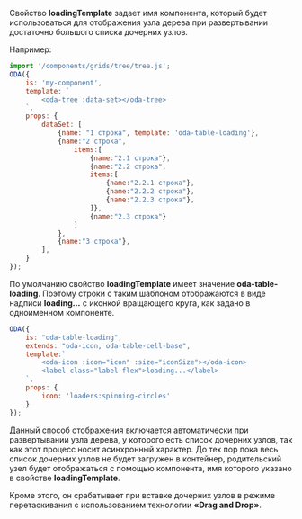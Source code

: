 Свойство **loadingTemplate** задает имя компонента, который будет использоваться для отображения узла дерева при развертывании достаточно большого списка дочерних узлов.

Например:

```javascript _run_line_edit_loadoda_[my-component.js]_h=140_
import '/components/grids/tree/tree.js';
ODA({
    is: 'my-component',
    template: `
        <oda-tree :data-set></oda-tree>
    `,
    props: {
        dataSet: [
            {name: "1 строка", template: 'oda-table-loading'},
            {name:"2 строка",
                items:[
                    {name:"2.1 строка"},
                    {name:"2.2 строка",
                    items:[
                        {name:"2.2.1 строка"},
                        {name:"2.2.2 строка"},
                        {name:"2.2.3 строка"},
                    ]},
                    {name:"2.3 строка"}
                ]
            },
            {name:"3 строка"},
        ],
    }
});
```

По умолчанию свойство **loadingTemplate** имеет значение **oda-table-loading**. Поэтому строки с таким шаблоном отображаются в виде надписи **loading...** с иконкой вращающего круга, как задано в одноименном компоненте.

``` javascript
ODA({
    is: "oda-table-loading",
    extends: "oda-icon, oda-table-cell-base",
    template:`
        <oda-icon :icon="icon" :size="iconSize"></oda-icon>
        <label class="label flex">loading...</label>
    `,
    props: {
        icon: 'loaders:spinning-circles'
    }
});
```

Данный способ отображения включается автоматически при развертывании узла дерева, у которого есть список дочерних узлов, так как этот процесс носит асинхронный характер. До тех пор пока весь список дочерних узлов не будет загружен в контейнер, родительский узел будет отображаться с помощью компонента, имя которого указано в свойстве **loadingTemplate**.

Кроме этого, он срабатывает при вставке дочерних узлов в режиме перетаскивания с использованием технологии **«Drag and Drop»**.
